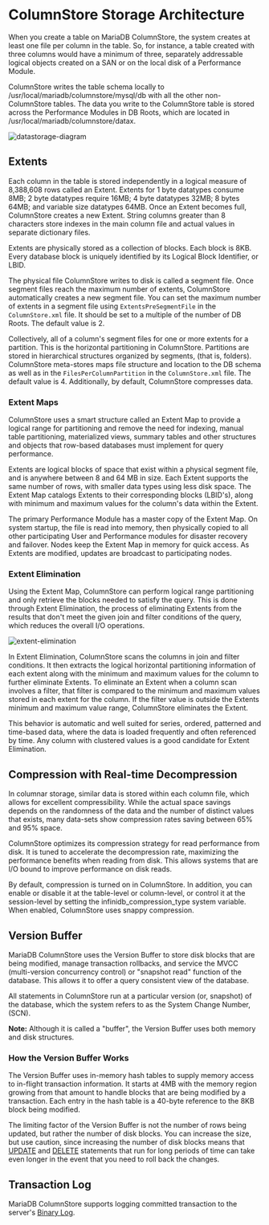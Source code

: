 # ColumnStore Storage Architecture

When you create a table on MariaDB ColumnStore, the system creates at least one file per column in the table.  So, for instance, a table created with three columns would have a minimum of three, separately addressable logical objects created on a SAN or on the local disk of a Performance Module.

ColumnStore writes the table schema locally to /usr/local/mariadb/columnstore/mysql/db with all the other non-ColumnStore tables.  The data you write to the ColumnStore table is stored across the Performance Modules in DB Roots, which are located in /usr/local/mariadb/columnstore/datax.

<img src="/kb/en/columnstore-storage-architecture/+image/datastorage-diagram" alt="datastorage-diagram" title="datastorage-diagram">

## Extents

Each column in the table is stored independently in a logical measure of 8,388,608 rows called an Extent.  Extents for 1 byte datatypes consume 8MB; 2 byte datatypes require 16MB; 4 byte datatypes 32MB; 8 bytes 64MB; and variable size datatypes 64MB.  Once an Extent becomes full, ColumnStore creates a new Extent.  String columns greater than 8 characters store indexes in the main column file and actual values in separate dictionary files.

Extents are physically stored as a collection of blocks.  Each block is 8KB.  Every database block is uniquely identified by its Logical Block Identifier, or LBID.

The physical file ColumnStore writes to disk is called a segment file.  Once segment files reach the maximum number of extents, ColumnStore automatically creates a new segment file.  You can set the maximum number of extents in a segment file using `ExtentsPreSegmentFile` in the `ColumnStore.xml` file.  It should be set to a multiple of the number of DB Roots.  The default value is 2.

Collectively, all of a column's segment files for one or more extents for a partition.  This is the horizontal partitioning in ColumnStore.  Partitions are stored in hierarchical structures organized by segments, (that is, folders).  ColumnStore meta-stores maps file structure and location to the DB schema as well as in the `FilesPerColumnPartition` in the `ColumnStore.xml` file.  The default value is 4.  Additionally, by default, ColumnStore compresses data.

### Extent Maps

ColumnStore uses a smart structure called an Extent Map to provide a logical range for partitioning and remove the need for indexing, manual table partitioning, materialized views, summary tables and other structures and objects that row-based databases must implement for query performance.

Extents are logical blocks of space that exist within a physical segment file, and is anywhere between 8 and 64 MB in size.  Each Extent supports the same number of rows, with smaller data types using less disk space.  The Extent Map catalogs Extents to their corresponding blocks (LBID's), along with minimum and maximum values for the column's data within the Extent.

The primary Performance Module has a master copy of the Extent Map.  On system startup, the file is read into memory, then physically copied to all other participating User and Performance modules for disaster recovery and failover.  Nodes keep the Extent Map in memory for quick access.  As Extents are modified, updates are broadcast to participating nodes.

### Extent Elimination

Using the Extent Map, ColumnStore can perform logical range partitioning and only retrieve the blocks needed to satisfy the query.  This is done through Extent Elimination, the process of eliminating Extents from the results that don't meet the given join and filter conditions of the query, which reduces the overall I/O operations.

<img src="/kb/en/columnstore-storage-architecture/+image/extent-elimination" alt="extent-elimination" title="extent-elimination">

In Extent Elimination, ColumnStore scans the columns in join and filter conditions.  It then extracts the logical horizontal partitioning information of each extent along with the minimum and maximum values for the column to further eliminate Extents.  To eliminate an Extent when a column scan involves a filter, that filter is compared to the minimum and maximum values stored in each extent for the column.  If the filter value is outside the Extents minimum and maximum value range, ColumnStore eliminates the Extent.

This behavior is automatic and well suited for series, ordered, patterned and time-based data, where the data is loaded frequently and often referenced by time.  Any column with clustered values is a good candidate for Extent Elimination.

## Compression with Real-time Decompression

In columnar storage, similar data is stored within each column file, which allows for excellent compressibility.  While the actual space savings depends on the randomness of the data and the number of distinct values that exists, many data-sets show compression rates saving between 65% and 95% space.

ColumnStore optimizes its compression strategy for read performance from disk.  It is tuned to accelerate the decompression rate, maximizing the performance benefits when reading from disk.  This allows systems that are I/O bound to improve performance on disk reads.

By default, compression is turned on in ColumnStore.  In addition, you can enable or disable it at the table-level or column-level, or control it at the session-level by setting the <a undefined>infinidb_compression_type</a> system variable.  When enabled, ColumnStore uses snappy compression.

## Version Buffer

MariaDB ColumnStore uses the Version Buffer to store disk blocks that are being modified, manage transaction rollbacks, and service the MVCC (multi-version concurrency control) or "snapshot read" function of the database.  This allows it to offer a query consistent view of the database.

All statements in ColumnStore run at a particular version (or, snapshot) of the database, which the system refers to as the System Change Number, (SCN).

<strong>Note:</strong> Although it is called a "buffer", the Version Buffer uses both memory and disk structures.

### How the Version Buffer Works

The Version Buffer uses in-memory hash tables to supply memory access to in-flight transaction information.  It starts at 4MB with the memory region growing from that amount to handle blocks that are being modified by a transaction.  Each entry in the hash table is a 40-byte reference to the 8KB block being modified.

The limiting factor of the Version Buffer is not the number of rows being updated, but rather the number of disk blocks.  You can increase the size, but use caution, since increasing the number of disk blocks means that [UPDATE](/sql-statements-structure/sql-statements/data-manipulation/changing-deleting-data/update) and [DELETE](/sql-statements-structure/sql-statements/data-manipulation/changing-deleting-data/delete) statements that run for long periods of time can take even longer in the event that you need to roll back the changes.

## Transaction Log

MariaDB ColumnStore supports logging committed transaction to the server's [Binary Log](/sql-statements-structure/sql-statements/administrative-sql-statements/binlog).